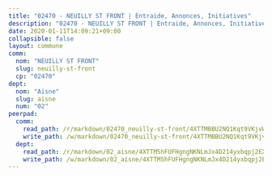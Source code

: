 ```yaml
---
title: "02470 - NEUILLY ST FRONT | Entraide, Annonces, Initiatives"
description: "02470 - NEUILLY ST FRONT | Entraide, Annonces, Initiatives"
date: 2020-01-11T14:09:21+09:00
collapsible: false
layout: commune
comm:
  nom: "NEUILLY ST FRONT"
  slug: neuilly-st-front
  cp: "02470"
dept:
  nom: "Aisne"
  slug: aisne
  num: "02"
peerpad:
  comm:
    read_path: /r/markdown/02470_neuilly-st-front/4XTTMBBU2NQ1Kqt9VKjvWgPDt5a2ZmkHvNRa8x61ZyKtmEFny
    write_path: /w/markdown/02470_neuilly-st-front/4XTTMBBU2NQ1Kqt9VKjvWgPDt5a2ZmkHvNRa8x61ZyKtmEFny-K3TgUCbxZk2v6hicyaBeBcUa4A89skSsTeNk33mcyd9CLPtq1dkNmsNiNJm8CUnDeXbovLrctLGUz17whWNyUDdogAoJyNmYfdQA9FHP8ZVN3vyCW7XEofAWt661xfGbz6et7Qi5
  dept:
    read_path: /r/markdown/02_aisne/4XTTM5hFUFHgngNKNLmJx4D214yxbqpj2EXK5CBjZ5LZF3zAf
    write_path: /w/markdown/02_aisne/4XTTM5hFUFHgngNKNLmJx4D214yxbqpj2EXK5CBjZ5LZF3zAf-K3TgUfAP6D753WPagZBnpcFgyCUpnZXNhrQsKU6J8qon6wxmFCHD5kB3GMzCYyJmAGHN58p9qgKDhnEgSAuHEK3wjVXSJoUkHyn6Vb7T2aNZ2y6ez5BMkQCEQxoUkfyK9J3TXU3M
---
```


